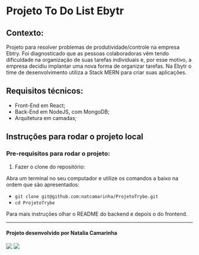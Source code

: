 # Projeto To Do List Ebytr

## Contexto:

Projeto para resolver problemas de produtividade/controle na empresa Ebtry. Foi diagnosticado que as pessoas colaboradoras vêm tendo dificuldade na organização de suas tarefas individuais e, por esse motivo, a empresa decidiu implantar uma nova forma de organizar tarefas. Na Ebytr o time de desenvolvimento utiliza a Stack MERN para criar suas aplicações.

## Requisitos técnicos:
* Front-End em React;
* Back-End em NodeJS, com MongoDB; 
* Arquitetura em camadas;

## Instruções para rodar o projeto local

### Pre-requisitos para rodar o projeto:

1. Fazer o clone do repositório: 

Abra um terminal no seu computador e utilize os comandos a baixo na ordem que são apresentados:

* `git clone git@github.com:natcamarinha/ProjetoTrybe.git`
* `cd ProjetoTrybe`

Para mais instruções olhar o README do backend e depois o do frontend.

--- 

#### Projeto desenvolvido por Natalia Camarinha

<a href="https://www.linkedin.com/in/nataliacamarinha/" target="_blank"><img src="https://img.shields.io/badge/-LinkedIn-%230077B5?style=for-the-badge&logo=linkedin&logoColor=white" target="_blank"></a> 
<a href = "mailto:natcamarinha@gmail.com"><img src="https://img.shields.io/badge/-Gmail-%23333?style=for-the-badge&logo=gmail&logoColor=white" target="_blank"></a>

